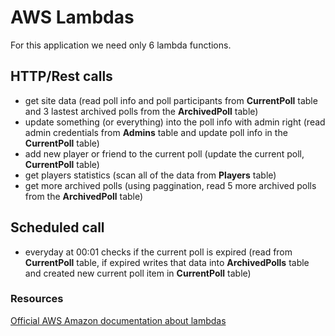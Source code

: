 # AWS Lambdas

For this application we need only 6 lambda functions.


## HTTP/Rest calls
- get site data (read poll info and poll participants from **CurrentPoll** table and 3 lastest archived polls from the **ArchivedPoll** table)
- update something (or everything) into the poll info with admin right (read admin credentials from **Admins** table and update poll info in the **CurrentPoll** table)
- add new player or friend to the current poll (update the current poll, **CurrentPoll** table)
- get players statistics (scan all of the data from **Players** table)
- get more archived polls (using paggination, read 5 more archived polls from the **ArchivedPoll** table)


## Scheduled call
- everyday at 00:01 checks if the current poll is expired (read from **CurrentPoll** table, if expired writes that data into **ArchivedPolls** table and created new current poll item in **CurrentPoll** table)


### Resources

[Official AWS Amazon documentation about lambdas](https://docs.aws.amazon.com/lambda/index.html)